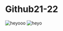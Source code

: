 # Github21-22
![heyooo](https://user-images.githubusercontent.com/91952218/136945960-c5ac6efd-af5a-4d07-b685-6ac36aef9864.PNG)
![heyo](https://user-images.githubusercontent.com/91952218/136945973-5ed843ab-76e4-41f4-916a-8a5a78890b1f.PNG)
